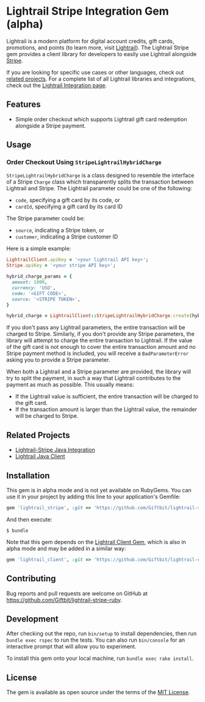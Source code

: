 # Lightrail Stripe Integration Gem (alpha)

Lightrail is a modern platform for digital account credits, gift cards, promotions, and points (to learn more, visit [Lightrail](https://www.lightrail.com/)). The Lightrail Stripe gem provides a client library for developers to easily use Lightrail alongside [Stripe](https://stripe.com/).

If you are looking for specific use cases or other languages, check out [related projects](https://github.com/Giftbit/lightrail-stripe-ruby#related-projects). For a complete list of all Lightrail libraries and integrations, check out the [Lightrail Integration page](https://github.com/Giftbit/Lightrail-API-Docs/blob/usecases/Integrations.md).

## Features

- Simple order checkout which supports Lightrail gift card redemption alongside a Stripe payment.

## Usage

### Order Checkout Using `StripeLightrailHybridCharge`

`StripeLightrailHybridCharge` is a class designed to resemble the interface of a Stripe `Charge` class which transparently splits the transaction between Lightrail and Stripe. The Lightrail parameter could be one of the following:

- `code`, specifying a gift card by its code, or
- `cardId`, specifying a gift card by its card ID

The Stripe parameter could be:

- `source`, indicating a Stripe token, or
- `customer`, indicating a Stripe customer ID

Here is a simple example:

```ruby
LightrailClient.apiKey = '<your lightrail API key>';
Stripe.apiKey = '<your stripe API key>';

hybrid_charge_params = {
  amount: 1000,
  currency: 'USD',
  code: '<GIFT CODE>',
  source: '<STRIPE TOKEN>',
}

hybrid_charge = LightrailClient::StripeLightrailHybridCharge.create(hybrid_charge_params);
```

If you don't pass any Lightrail parameters, the entire transaction will be charged to Stripe. Similarly, if you don't provide any Stripe parameters, the library will attempt to charge the entire transaction to Lightrail. If the value of the gift card is not enough to cover the entire transaction amount and no Stripe payment method is included, you will receive a `BadParameterError` asking you to provide a Stripe parameter.

When both a Lightrail and a Stripe parameter are provided, the library will try to split the payment, in such a way that Lightrail contributes to the payment as much as possible. This usually means:

- If the Lightrail value is sufficient, the entire transaction will be charged to the gift card.
- If the transaction amount is larger than the Lightrail value, the remainder will be charged to Stripe.

## Related Projects

- [Lightrail-Stripe Java Integration](https://github.com/Giftbit/lightrail-stripe-java)
- [Lightrail Java Client](https://github.com/Giftbit/lightrail-client-java)

## Installation

This gem is in alpha mode and is not yet available on RubyGems. You can use it in your project by adding this line to your application's Gemfile:

```ruby
gem 'lightrail_stripe', :git => 'https://github.com/Giftbit/lightrail-stripe-ruby.git'
```

And then execute:

```
$ bundle
```

Note that this gem depends on the [Lightrail Client Gem](https://github.com/Giftbit/lightrail-client-ruby), which is also in alpha mode and may be added in a similar way:

```ruby
gem 'lightrail_client', :git => 'https://github.com/Giftbit/lightrail-client-ruby.git'
```

## Contributing

Bug reports and pull requests are welcome on GitHub at https://github.com/Giftbit/lightrail-stripe-ruby.

## Development

After checking out the repo, run `bin/setup` to install dependencies, then run `bundle exec rspec` to run the tests. You can also run `bin/console` for an interactive prompt that will allow you to experiment.

To install this gem onto your local machine, run `bundle exec rake install`.

## License

The gem is available as open source under the terms of the [MIT License](http://opensource.org/licenses/MIT).
